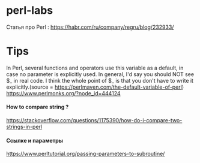 # perl-labs
 Статья про Perl :
 https://habr.com/ru/company/regru/blog/232933/
 
 
# Tips

In Perl, several functions and operators use this variable as a default, in case no parameter is explicitly used. In general, I'd say you should NOT see $_ in real code. I think the whole point of $_ is that you don't have to write it explicitly.(source = https://perlmaven.com/the-default-variable-of-perl)
https://www.perlmonks.org/?node_id=444124
#### How to compare string ?
 https://stackoverflow.com/questions/1175390/how-do-i-compare-two-strings-in-perl
 
 #### Ссылке и параметры 
 https://www.perltutorial.org/passing-parameters-to-subroutine/
